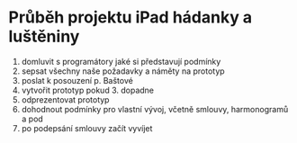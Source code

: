 # Průběh projektu iPad hádanky a luštěniny

1. domluvit s programátory jaké si představují podmínky
2. sepsat všechny naše požadavky a náměty na prototyp
3. poslat k posouzení p. Baštové
4. vytvořit prototyp pokud 3. dopadne
5. odprezentovat prototyp
6. dohodnout podmínky pro vlastní vývoj, včetně smlouvy, harmonogramů a pod
7. po podepsání smlouvy začít vyvíjet
